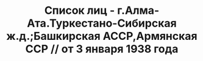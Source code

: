 ---
title: Список лиц - г.Алма-Ата.Туркестано-Сибирская ж.д.;Башкирская АССР,Армянская
  ССР // от 3 января 1938 года
description: РГАСПИ, ф.17, т.6, оп.171, дело 414, лист 97
images:
- /disk/pictures/v06/17-171-414-097.jpg
- /disk/pictures/v06/17-171-414-098.jpg
- /disk/pictures/v06/17-171-414-099.jpg
- /disk/pictures/v06/17-171-414-100.jpg
- /disk/pictures/v06/17-171-414-101.jpg
- /disk/pictures/v06/17-171-414-102.jpg
---
